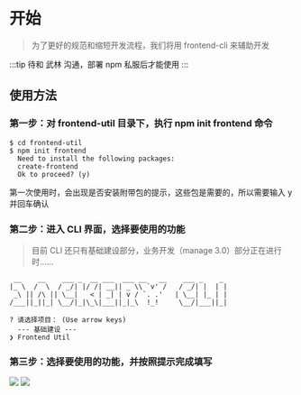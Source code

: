 # 开始
> 为了更好的规范和缩短开发流程，我们将用 frontend-cli 来辅助开发


:::tip
待和 武林 沟通，部署 npm 私服后才能使用
:::

## 使用方法
### 第一步：对 frontend-util 目录下，执行 npm init frontend 命令

```shell
$ cd frontend-util
$ npm init frontend
  Need to install the following packages:
  create-frontend
  Ok to proceed? (y)
```

第一次使用时，会出现是否安装附带包的提示，这些包是需要的，所以需要输入 y 并回车确认

### 第二步：进入 CLI 界面，选择要使用的功能
> 目前 CLI 还只有基础建设部分，业务开发（manage 3.0）部分正在进行时......

```
 __    __    ___ _  __ ___  ___ __   __    ___ _    _
|_ \  /  \  / _/| |/ /| __|| _ \\ `v' /   / _/| |  | |
 _\ || /\ || \__|   < | _| | v / `. .'   | \__| |_ | |
/___||_||_| \__/|_|\_\|___||_|_\  !_!     \__/|___||_|

? 请选择项目： (Use arrow keys)
  --- 基础建设 ---
❯ Frontend Util

```

### 第三步：选择要使用的功能，并按照提示完成填写
![](https://cdn.shopify.com/s/files/1/0550/0524/9633/files/20230616103120.png?v=1686882699)
![](https://cdn.shopify.com/s/files/1/0550/0524/9633/files/20230616103024.png?v=1686882698)
